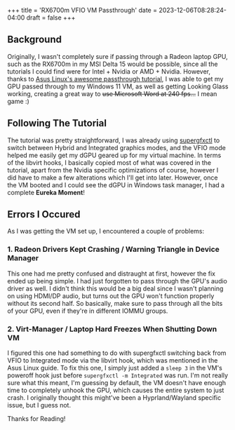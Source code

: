 +++
title = 'RX6700m VFIO VM Passthrough'
date = 2023-12-06T08:28:24-04:00
draft = false
+++
## Background
Originally, I wasn't completely sure if passing through a Radeon laptop GPU, such as the RX6700m in my MSI Delta 15 would be possible, since all the tutorials I could find were for Intel + Nvidia or AMD + Nvidia. However, thanks to [Asus Linux's awesome passthrough tutorial](https://asus-linux.org/wiki/vfio-guide/), I was able to get my GPU passed through to my Windows 11 VM, as well as getting Looking Glass working, creating a great way to ~~use Microsoft Word at 240 fps...~~ I mean game :)

## Following The Tutorial
The tutorial was pretty straightforward, I was already using [supergfxctl](https://gitlab.com/asus-linux/supergfxctl) to switch between Hybrid and Integrated graphics modes, and the VFIO mode helped me easily get my dGPU geared up for my virtual machine. In terms of the libvirt hooks, I basically copied most of what was covered in the tutorial, apart from the Nvidia specific optimizations of course, however I did have to make a few alterations which I'll get into later. However, once the VM booted and I could see the dGPU in Windows task manager, I had a complete **Eureka Moment**!

## Errors I Occured
As I was getting the VM set up, I encountered a couple of problems:
### 1. Radeon Drivers Kept Crashing / Warning Triangle in Device Manager
This one had me pretty confused and distraught at first, however the fix ended up being simple. I had just forgotten to pass through the GPU's audio driver as well. I didn't think this would be a big deal since I wasn't planning on using HDMI/DP audio, but turns out the GPU won't function properly without its second half. So basically, make sure to pass through all the bits of your GPU, even if they're in different IOMMU groups.

### 2. Virt-Manager / Laptop Hard Freezes When Shutting Down VM
I figured this one had something to do with supergfxctl switching back from VFIO to Integrated mode via the libvirt hook, which was mentioned in the Asus Linux guide. To fix this one, I simply just added a ```sleep 3``` in the VM's poweroff hook just before ```supergfxctl -m Integrated``` was run. I'm not really sure what this meant, I'm guessing by default, the VM doesn't have enough time to completely unhook the GPU, which causes the entire system to just crash. I originally thought this might've been a Hyprland/Wayland specific issue, but I guess not.

Thanks for Reading!